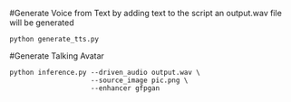 #Generate Voice from Text by adding text to the script an output.wav file will be generated
```
python generate_tts.py
```


#Generate Talking Avatar
```
python inference.py --driven_audio output.wav \
                    --source_image pic.png \
                    --enhancer gfpgan
```
